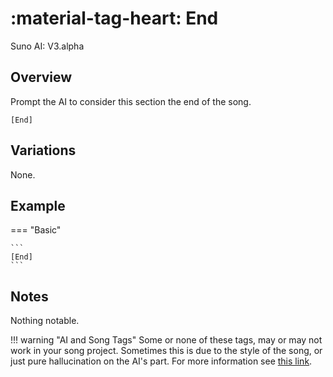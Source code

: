 # :material-tag-heart: End

<span class="suno-version">Suno AI: V3.alpha</span>

## Overview

Prompt the AI to consider this section the end of the song.

```
[End]
```

## Variations

None.

## Example

=== "Basic"

    ```
    [End]
    ```

## Notes

Nothing notable.

!!! warning "AI and Song Tags"
    Some or none of these tags, may or may not work in your song project. Sometimes this is due to the style of the song, or just pure hallucination on the AI's part. For more information see [this link](https://github.com/develephant/suno-songtags).